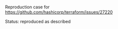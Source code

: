 Reproduction case for https://github.com/hashicorp/terraform/issues/27220

Status: reproduced as described
